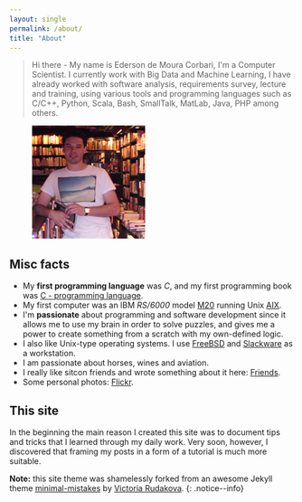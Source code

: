 ```yaml
---
layout: single
permalink: /about/
title: "About"
---
```


> Hi there - My name is Ederson de Moura Corbari, I'm a Computer Scientist. I currently work with Big Data and Machine Learning, I have already worked with software analysis, requirements survey, lecture and training, using various tools and programming languages such as C/C++, Python, Scala, Bash, SmallTalk, MatLab, Java, PHP among others.

<figure><a href="/assets/images/profile.png"><img src="/assets/images/profile.png"></a></figure>

## Misc facts

* My **first programming language** was *C*, and my first programming book was [C - programming language](https://www.amazon.com/Programming-Language-2nd-Brian-Kernighan/dp/0131103628). 
* My first computer was an IBM *RS/6000* model [M20](https://en.wikipedia.org/wiki/RS/6000) running Unix [AIX](https://en.wikipedia.org/wiki/IBM_AIX).
* I'm **passionate** about programming and software development since it allows me to use my brain in order to solve puzzles, and gives me a power to create something from a scratch with my own-defined logic.
* I also like Unix-type operating systems. I use [FreeBSD](https://www.freebsd.org/) and [Slackware](http://www.slackware.com) as a workstation.
* I am passionate about horses, wines and aviation.
* I really like sitcon friends and wrote something about it here: [Friends](https://edersoncorbari.github.io/friends/).
* Some personal photos: [Flickr](https://www.flickr.com/photos/185399775@N06/with/49043426621/).

## This site

In the beginning the main reason I created this site was to document tips and tricks that I learned through my daily work. Very soon, however, I discovered that framing my posts in a form of a tutorial is much more suitable.

**Note:** this site theme was shamelessly forked from an awesome Jekyll theme [minimal-mistakes](https://github.com/mmistakes/minimal-mistakes/) by [Victoria Rudakova](https://github.com/vicrucann).
{: .notice--info}
